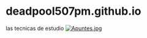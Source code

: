 # deadpool507pm.github.io
las tecnicas de estudio
[![Apuntes.jpg](https://i.postimg.cc/FRfpx9Jy/Apuntes.jpg)](https://postimg.cc/ftNYzQCy)
